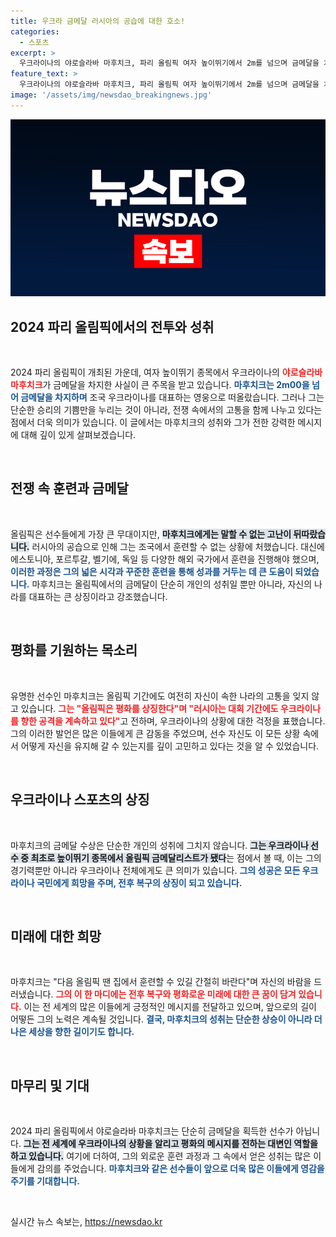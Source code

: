 ```yaml
---
title: 우크라 금메달 러시아의 공습에 대한 호소!
categories:
  - 스포츠
excerpt: >
  우크라이나의 야로슬라바 마후치크, 파리 올림픽 여자 높이뛰기에서 2m를 넘으며 금메달을 차지! 하지만 그녀는 러시아 공습에 대한 분노와 함께, 다음 올림픽은 정든 고향에서 훈련할 수 있기를 바란다고 전했다.
feature_text: >
  우크라이나의 야로슬라바 마후치크, 파리 올림픽 여자 높이뛰기에서 2m를 넘으며 금메달을 차지! 하지만 그녀는 러시아 공습에 대한 분노와 함께, 다음 올림픽은 정든 고향에서 훈련할 수 있기를 바란다고 전했다.
image: '/assets/img/newsdao_breakingnews.jpg'
---
```


<p><img src="/assets/img/newsdao_breakingnews.jpg" alt="bookingtag 속보" /></p>

<h2 data-ke-size="size26">2024 파리 올림픽에서의 전투와 성취</h2>

<p data-ke-size="size16">&nbsp;</p>

<p data-ke-size="size16">2024 파리 올림픽이 개최된 가운데, 여자 높이뛰기 종목에서 우크라이나의 <b><span style="color: #ee2323;">야로슬라바 마후치크</span></b>가 금메달을 차지한 사실이 큰 주목을 받고 있습니다. <b><span style="color: #1a5490;">마후치크는 2m00을 넘어 금메달을 차지하며</span></b> 조국 우크라이나를 대표하는 영웅으로 떠올랐습니다. 그러나 그는 단순한 승리의 기쁨만을 누리는 것이 아니라, 전쟁 속에서의 고통을 함께 나누고 있다는 점에서 더욱 의미가 있습니다. 이 글에서는 마후치크의 성취와 그가 전한 강력한 메시지에 대해 깊이 있게 살펴보겠습니다.</p>

<p data-ke-size="size16">&nbsp;</p>

<h2 data-ke-size="size26">전쟁 속 훈련과 금메달</h2>

<p data-ke-size="size16">&nbsp;</p>

<p data-ke-size="size16">올림픽은 선수들에게 가장 큰 무대이지만, <b><span style="background-color: #21538527;">마후치크에게는 말할 수 없는 고난이 뒤따랐습니다.</span></b> 러시아의 공습으로 인해 그는 조국에서 훈련할 수 없는 상황에 처했습니다. 대신에 에스토니아, 포르투갈, 벨기에, 독일 등 다양한 해외 국가에서 훈련을 진행해야 했으며, <b><span style="color: #1a5490;">이러한 과정은 그의 넓은 시각과 꾸준한 훈련을 통해 성과를 거두는 데 큰 도움이 되었습니다.</span></b> 마후치크는 올림픽에서의 금메달이 단순히 개인의 성취일 뿐만 아니라, 자신의 나라를 대표하는 큰 상징이라고 강조했습니다.</p>

<p data-ke-size="size16">&nbsp;</p>

<h2 data-ke-size="size26">평화를 기원하는 목소리</h2>

<p data-ke-size="size16">&nbsp;</p>

<p data-ke-size="size16">유명한 선수인 마후치크는 올림픽 기간에도 여전히 자신이 속한 나라의 고통을 잊지 않고 있습니다. <b><span style="color: #ee2323;">그는 "올림픽은 평화를 상징한다"며 "러시아는 대회 기간에도 우크라이나를 향한 공격을 계속하고 있다"</span></b>고 전하며, 우크라이나의 상황에 대한 걱정을 표했습니다. 그의 이러한 발언은 많은 이들에게 큰 감동을 주었으며, 선수 자신도 이 모든 상황 속에서 어떻게 자신을 유지해 갈 수 있는지를 깊이 고민하고 있다는 것을 알 수 있었습니다.</p>

<p data-ke-size="size16">&nbsp;</p>

<h2 data-ke-size="size26">우크라이나 스포츠의 상징</h2>

<p data-ke-size="size16">&nbsp;</p>

<p data-ke-size="size16">마후치크의 금메달 수상은 단순한 개인의 성취에 그치지 않습니다. <b><span style="background-color: #21538527;">그는 우크라이나 선수 중 최초로 높이뛰기 종목에서 올림픽 금메달리스트가 됐다</span></b>는 점에서 볼 때, 이는 그의 경기력뿐만 아니라 우크라이나 전체에게도 큰 의미가 있습니다. <b><span style="color: #1a5490;">그의 성공은 모든 우크라이나 국민에게 희망을 주며, 전후 복구의 상징이 되고 있습니다.</span></b></p>

<p data-ke-size="size16">&nbsp;</p>

<h2 data-ke-size="size26">미래에 대한 희망</h2>

<p data-ke-size="size16">&nbsp;</p>

<p data-ke-size="size16">마후치크는 "다음 올림픽 땐 집에서 훈련할 수 있길 간절히 바란다"며 자신의 바람을 드러냈습니다. <b><span style="color: #ee2323;">그의 이 한 마디에는 전후 복구와 평화로운 미래에 대한 큰 꿈이 담겨 있습니다.</span></b> 이는 전 세계의 많은 이들에게 긍정적인 메시지를 전달하고 있으며, 앞으로의 길이 어떻든 그의 노력은 계속될 것입니다. <b><span style="color: #1a5490;">결국, 마후치크의 성취는 단순한 상승이 아니라 더 나은 세상을 향한 길이기도 합니다.</span></b></p>

<p data-ke-size="size16">&nbsp;</p>

<h2 data-ke-size="size26">마무리 및 기대</h2>

<p data-ke-size="size16">&nbsp;</p>

<p data-ke-size="size16">2024 파리 올림픽에서 야로슬라바 마후치크는 단순히 금메달을 획득한 선수가 아닙니다. <b><span style="background-color: #21538527;">그는 전 세계에 우크라이나의 상황을 알리고 평화의 메시지를 전하는 대변인 역할을 하고 있습니다.</span></b> 여기에 더하여, 그의 외로운 훈련 과정과 그 속에서 얻은 성취는 많은 이들에게 감의를 주었습니다. <b><span style="color: #1a5490;">마후치크와 같은 선수들이 앞으로 더욱 많은 이들에게 영감을 주기를 기대합니다.</span></b></p>

<p data-ke-size="size16">&nbsp;</p>
실시간 뉴스 속보는, <a href="https://newsdao.kr" rel="dofollow">https://newsdao.kr</a>


